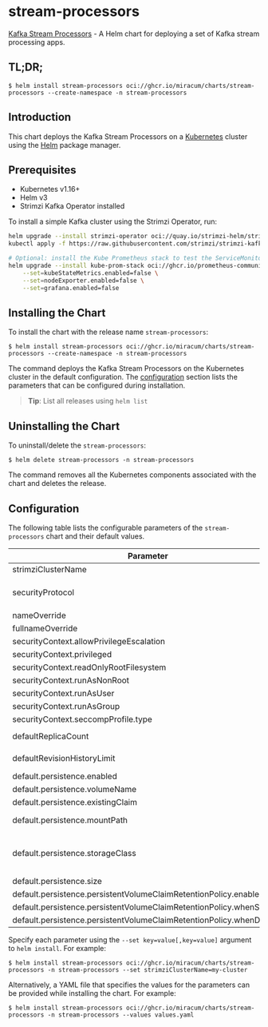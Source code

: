 # stream-processors

[Kafka Stream Processors](https://gitlab.miracum.org/miracum/etl/streams) - A Helm chart for deploying a set of Kafka stream processing apps.

## TL;DR;

```console
$ helm install stream-processors oci://ghcr.io/miracum/charts/stream-processors --create-namespace -n stream-processors
```

## Introduction

This chart deploys the Kafka Stream Processors on a [Kubernetes](http://kubernetes.io) cluster using the [Helm](https://helm.sh) package manager.

## Prerequisites

- Kubernetes v1.16+
- Helm v3
- Strimzi Kafka Operator installed

To install a simple Kafka cluster using the Strimzi Operator, run:

```sh
helm upgrade --install strimzi-operator oci://quay.io/strimzi-helm/strimzi-kafka-operator
kubectl apply -f https://raw.githubusercontent.com/strimzi/strimzi-kafka-operator/main/examples/kafka/kafka-ephemeral-single.yaml

# Optional: install the Kube Prometheus stack to test the ServiceMonitor integration:
helm upgrade --install kube-prom-stack oci://ghcr.io/prometheus-community/charts/kube-prometheus-stack \
    --set=kubeStateMetrics.enabled=false \
    --set=nodeExporter.enabled=false \
    --set=grafana.enabled=false
```

## Installing the Chart

To install the chart with the release name `stream-processors`:

```console
$ helm install stream-processors oci://ghcr.io/miracum/charts/stream-processors --create-namespace -n stream-processors
```

The command deploys the Kafka Stream Processors on the Kubernetes cluster in the default configuration. The [configuration](#configuration) section lists the parameters that can be configured during installation.

> **Tip**: List all releases using `helm list`

## Uninstalling the Chart

To uninstall/delete the `stream-processors`:

```console
$ helm delete stream-processors -n stream-processors
```

The command removes all the Kubernetes components associated with the chart and deletes the release.

## Configuration

The following table lists the configurable parameters of the `stream-processors` chart and their default values.

| Parameter                                                            | Description                                                                                                                                                                                                                                                                                                              | Default                               |
| -------------------------------------------------------------------- | ------------------------------------------------------------------------------------------------------------------------------------------------------------------------------------------------------------------------------------------------------------------------------------------------------------------------ | ------------------------------------- |
| strimziClusterName                                                   | name of the strimzi cluster. Used to construct the bootstrap server URL.                                                                                                                                                                                                                                                 | <code>my-cluster</code>               |
| securityProtocol                                                     | The Kafka security protocol to use. See <https://kafka.apache.org/26/javadoc/org/apache/kafka/common/security/auth/SecurityProtocol.html> for a list of supported values.                                                                                                                                                | <code>SSL</code>                      |
| nameOverride                                                         |                                                                                                                                                                                                                                                                                                                          | <code>""</code>                       |
| fullnameOverride                                                     |                                                                                                                                                                                                                                                                                                                          | <code>""</code>                       |
| securityContext.allowPrivilegeEscalation                             |                                                                                                                                                                                                                                                                                                                          | <code>false</code>                    |
| securityContext.privileged                                           |                                                                                                                                                                                                                                                                                                                          | <code>false</code>                    |
| securityContext.readOnlyRootFilesystem                               |                                                                                                                                                                                                                                                                                                                          | <code>false</code>                    |
| securityContext.runAsNonRoot                                         |                                                                                                                                                                                                                                                                                                                          | <code>true</code>                     |
| securityContext.runAsUser                                            |                                                                                                                                                                                                                                                                                                                          | <code>11111</code>                    |
| securityContext.runAsGroup                                           |                                                                                                                                                                                                                                                                                                                          | <code>11111</code>                    |
| securityContext.seccompProfile.type                                  |                                                                                                                                                                                                                                                                                                                          | <code>RuntimeDefault</code>           |
| defaultReplicaCount                                                  | sets the replicas value for all processor deployments unless overridden on a per-processor level as `.replicaCount`                                                                                                                                                                                                      | <code>1</code>                        |
| defaultRevisionHistoryLimit                                          | sets the revisionHistoryLimit value for all processor deployments unless overridden on a per-processor level as `.revisionHistoryLimit`                                                                                                                                                                                  | <code>10</code>                       |
| default.persistence.enabled                                          | Enable persistence. This changes the processor's type from Deployment to a StatefulSet                                                                                                                                                                                                                                   | <code>false</code>                    |
| default.persistence.volumeName                                       | Name to assign the volume                                                                                                                                                                                                                                                                                                | <code>"data"</code>                   |
| default.persistence.existingClaim                                    | Name of an existing PVC to use                                                                                                                                                                                                                                                                                           | <code>""</code>                       |
| default.persistence.mountPath                                        | The path the volume will be mounted at. Also sets the `SPRING_KAFKA_STREAMS_STATE_DIR` environment variable to this value.                                                                                                                                                                                               | <code>/opt/kafka/streams/state</code> |
| default.persistence.storageClass                                     | PVC Storage Class for the data volume If defined, storageClassName: <storageClass> If set to "-", storageClassName: "", which disables dynamic provisioning If undefined (the default) or set to null, no storageClassName spec is set, choosing the default provisioner. (gp2 on AWS, standard on GKE, AWS & OpenStack) | <code>""</code>                       |
| default.persistence.size                                             | PVC Storage Request for volume                                                                                                                                                                                                                                                                                           | <code>8Gi</code>                      |
| default.persistence.persistentVolumeClaimRetentionPolicy.enabled     | Enable Persistent volume retention policy for Statefulset                                                                                                                                                                                                                                                                | <code>false</code>                    |
| default.persistence.persistentVolumeClaimRetentionPolicy.whenScaled  | Volume retention behavior when the replica count of the StatefulSet is reduced                                                                                                                                                                                                                                           | <code>Retain</code>                   |
| default.persistence.persistentVolumeClaimRetentionPolicy.whenDeleted | Volume retention behavior that applies when the StatefulSet is deleted                                                                                                                                                                                                                                                   | <code>Retain</code>                   |

Specify each parameter using the `--set key=value[,key=value]` argument to `helm install`. For example:

```console
$ helm install stream-processors oci://ghcr.io/miracum/charts/stream-processors -n stream-processors --set strimziClusterName=my-cluster
```

Alternatively, a YAML file that specifies the values for the parameters can be provided while
installing the chart. For example:

```console
$ helm install stream-processors oci://ghcr.io/miracum/charts/stream-processors -n stream-processors --values values.yaml
```
